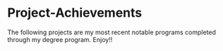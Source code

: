 # Project-Achievements
The following projects are my most recent notable programs completed through my degree program. Enjoy!!
